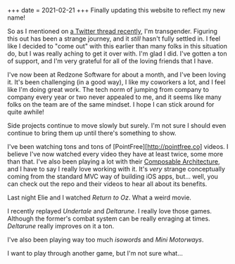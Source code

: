 +++
date = 2021-02-21
+++
Finally updating this website to reflect my new name!

So as I mentioned on [a Twitter thread recently][coming out thread], I'm transgender. Figuring this out has been a strange journey, and it _still_ hasn't fully settled in. I feel like I decided to "come out" with this earlier than many folks in this situation do, but I was really aching to get it over with. I'm glad I did. I've gotten a ton of support, and I'm very grateful for all of the loving friends that I have.

I've now been at Redzone Software for about a month, and I've been loving it. It's been challenging (in a good way), I like my coworkers a lot, and I feel like I'm doing great work. The tech norm of jumping from company to company every year or two never appealed to me, and it seems like many folks on the team are of the same mindset. I hope I can stick around for quite awhile!

Side projects continue to move slowly but surely. I'm not sure I should even continue to bring them up until there's something to show.

I've been watching tons and tons of [PointFree][http://pointfree.co] videos. I believe I've now watched every video they have at least twice, some more than that. I've also been playing a lot with their [Composable Architecture](http://github.com/pointfreeco/swift-composable-architecture), and I have to say I really love working with it. It's _very_ strange conceptually coming from the standard MVC way of building iOS apps, but... well, you can check out the repo and their videos to hear all about its benefits.

Last night Elie and I watched _Return to Oz_. What a weird movie.

I recently replayed _Undertale_ and _Deltarune_. I really love those games. Although the former's combat system can be really enraging at times. _Deltarune_ really improves on it a ton.

I've also been playing way too much _isowords_ and _Mini Motorways_.

I want to play through another game, but I'm not sure what...

[coming out thread]: https://twitter.com/JuneBash/status/1355965653765615619?s=20
